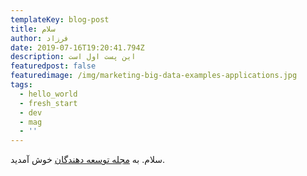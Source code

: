 ```yaml
---
templateKey: blog-post
title: سلام
author: فرزاد
date: 2019-07-16T19:20:41.794Z
description: این پست اول است
featuredpost: false
featuredimage: /img/marketing-big-data-examples-applications.jpg
tags:
  - hello_world
  - fresh_start
  - dev
  - mag
  - ''
---
```

سلام. به [مجله توسعه دهندگان](/) خوش آمدید.
